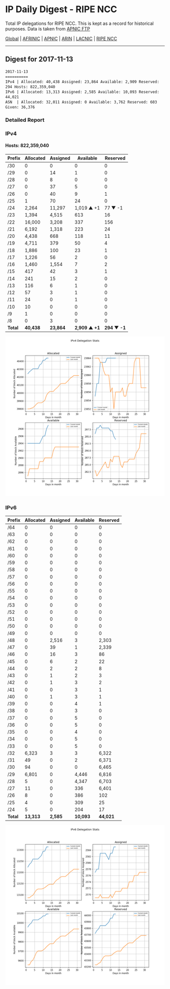 # IP Daily Digest - RIPE NCC

Total IP delegations for RIPE NCC. This is kept as a record for historical purposes. Data is taken from [APNIC FTP](https://ftp.apnic.net/)

[Global](https://github.com/csmets/IP-Daily-Digest) | [AFRINIC](https://github.com/csmets/IP-Daily-Digest/tree/master/archives/AFRINIC) | [APNIC](https://github.com/csmets/IP-Daily-Digest/tree/master/archives/APNIC) | [ARIN](https://github.com/csmets/IP-Daily-Digest/tree/master/archives/ARIN) | [LACNIC](https://github.com/csmets/IP-Daily-Digest/tree/master/archives/LACNIC) | [RIPE NCC](https://github.com/csmets/IP-Daily-Digest/tree/master/archives/RIPE_NCC)

---

## Digest for 2017-11-13
```
2017-11-13
==========
IPv4 | Allocated: 40,438 Assigned: 23,864 Available: 2,909 Reserved: 294 Hosts: 822,359,040
IPv6 | Allocated: 13,313 Assigned: 2,585 Available: 10,093 Reserved: 44,021
ASN  | Allocated: 32,011 Assigned: 0 Available: 3,762 Reserved: 603 Given: 36,376
```

### Detailed Report

### IPv4

#### Hosts: **822,359,040**

| Prefix | Allocated | Assigned | Available | Reserved |
| ----- | ----- | ----- | ----- | ----- |
| /30 | 0 | 0 | 0 | 0 |
| /29 | 0 | 14 | 1 | 0 |
| /28 | 0 | 8 | 0 | 0 |
| /27 | 0 | 37 | 5 | 0 |
| /26 | 0 | 40 | 9 | 1 |
| /25 | 1 | 70 | 24 | 0 |
| /24 | 2,264 | 11,297 | 1,019 ▲ +1 | 77 ▼ -1 |
| /23 | 1,394 | 4,515 | 613 | 16 |
| /22 | 16,000 | 3,208 | 337 | 156 |
| /21 | 6,192 | 1,318 | 223 | 24 |
| /20 | 4,438 | 668 | 118 | 11 |
| /19 | 4,711 | 379 | 50 | 4 |
| /18 | 1,886 | 100 | 23 | 1 |
| /17 | 1,226 | 56 | 2 | 0 |
| /16 | 1,460 | 1,554 | 7 | 2 |
| /15 | 417 | 42 | 3 | 1 |
| /14 | 241 | 15 | 2 | 0 |
| /13 | 116 | 6 | 1 | 0 |
| /12 | 57 | 3 | 1 | 0 |
| /11 | 24 | 0 | 1 | 0 |
| /10 | 10 | 0 | 0 | 0 |
| /9 | 1 | 0 | 0 | 0 |
| /8 | 0 | 3 | 0 | 0 |
| **Total** | **40,438** | **23,864** | **2,909 ▲ +1** | **294 ▼ -1** |

![ipv4-stats](ipv4-figure.png)

### IPv6

| Prefix | Allocated | Assigned | Available | Reserved |
| ----- | ----- | ----- | ----- | ----- |
| /64 | 0 | 0 | 0 | 0 |
| /63 | 0 | 0 | 0 | 0 |
| /62 | 0 | 0 | 0 | 0 |
| /61 | 0 | 0 | 0 | 0 |
| /60 | 0 | 0 | 0 | 0 |
| /59 | 0 | 0 | 0 | 0 |
| /58 | 0 | 0 | 0 | 0 |
| /57 | 0 | 0 | 0 | 0 |
| /56 | 0 | 0 | 0 | 0 |
| /55 | 0 | 0 | 0 | 0 |
| /54 | 0 | 0 | 0 | 0 |
| /53 | 0 | 0 | 0 | 0 |
| /52 | 0 | 0 | 0 | 0 |
| /51 | 0 | 0 | 0 | 0 |
| /50 | 0 | 0 | 0 | 0 |
| /49 | 0 | 0 | 0 | 0 |
| /48 | 0 | 2,516 | 3 | 2,303 |
| /47 | 0 | 39 | 1 | 2,339 |
| /46 | 0 | 16 | 3 | 86 |
| /45 | 0 | 6 | 2 | 22 |
| /44 | 0 | 2 | 2 | 8 |
| /43 | 0 | 1 | 2 | 3 |
| /42 | 0 | 1 | 3 | 2 |
| /41 | 0 | 0 | 3 | 1 |
| /40 | 0 | 1 | 3 | 1 |
| /39 | 0 | 0 | 4 | 1 |
| /38 | 0 | 0 | 3 | 0 |
| /37 | 0 | 0 | 5 | 0 |
| /36 | 0 | 0 | 5 | 0 |
| /35 | 0 | 0 | 4 | 0 |
| /34 | 0 | 0 | 5 | 0 |
| /33 | 0 | 0 | 5 | 0 |
| /32 | 6,323 | 3 | 3 | 6,322 |
| /31 | 49 | 0 | 2 | 6,371 |
| /30 | 94 | 0 | 0 | 6,465 |
| /29 | 6,801 | 0 | 4,446 | 6,816 |
| /28 | 5 | 0 | 4,347 | 6,703 |
| /27 | 11 | 0 | 336 | 6,401 |
| /26 | 8 | 0 | 386 | 102 |
| /25 | 4 | 0 | 309 | 25 |
| /24 | 5 | 0 | 204 | 17 |
| **Total** | **13,313** | **2,585** | **10,093** | **44,021** |

![ipv6-stats](ipv6-figure.png)